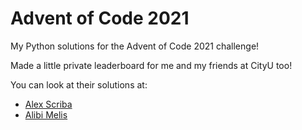 # Advent of Code 2021

My Python solutions for the Advent of Code 2021 challenge!

Made a little private leaderboard for me and my friends at CityU too!

You can look at their solutions at:

* [Alex Scriba](https://github.com/AlexScriba/AdventOfCode)
* [Alibi Melis](https://github.com/AlibiMelis/Advent-of-Code-2021)

